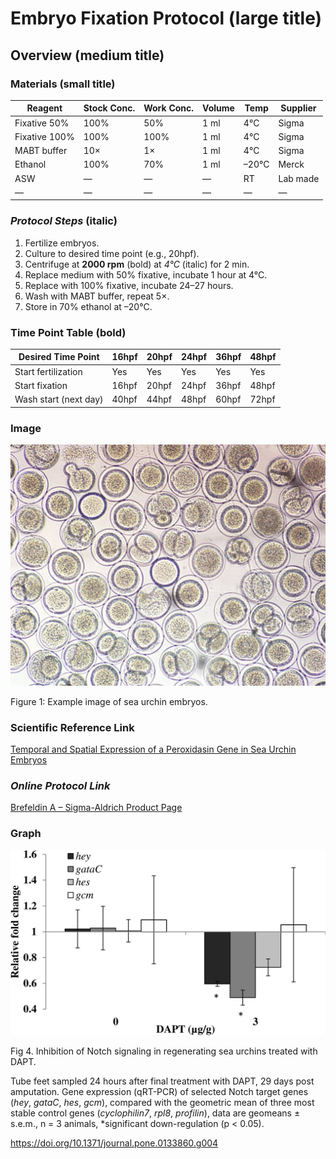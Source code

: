 # Embryo Fixation Protocol (large title)

## Overview (medium title)

### Materials (small title)

| Reagent       | Stock Conc. | Work Conc. | Volume | Temp  | Supplier |
| ------------- | ----------- | ---------- | ------ | ----- | -------- |
| Fixative 50%  | 100%        | 50%        | 1 ml   | 4°C   | Sigma    |
| Fixative 100% | 100%        | 100%       | 1 ml   | 4°C   | Sigma    |
| MABT buffer   | 10×         | 1×         | 1 ml   | 4°C   | Sigma    |
| Ethanol       | 100%        | 70%        | 1 ml   | –20°C | Merck    |
| ASW           | —           | —          | —      | RT    | Lab made |
| —             | —           | —          | —      | —     | —        |

### *Protocol Steps* (italic)

1. Fertilize embryos.  
2. Culture to desired time point (e.g., 20hpf).  
3. Centrifuge at **2000 rpm** (bold) at *4°C* (italic) for 2 min.  
4. Replace medium with 50% fixative, incubate 1 hour at 4°C.  
5. Replace with 100% fixative, incubate 24–27 hours.  
6. Wash with MABT buffer, repeat 5×.  
7. Store in 70% ethanol at –20°C.

### **Time Point Table** (bold)

| Desired Time Point    | 16hpf | 20hpf | 24hpf | 36hpf | 48hpf |
| --------------------- | ----- | ----- | ----- | ----- | ----- |
| Start fertilization   | Yes   | Yes   | Yes   | Yes   | Yes   |
| Start fixation        | 16hpf | 20hpf | 24hpf | 36hpf | 48hpf |
| Wash start (next day) | 40hpf | 44hpf | 48hpf | 60hpf | 72hpf |

### Image

![Sea urchin embryo](https://raw.githubusercontent.com/nadineawwad/Reserch-Methods/main/Images/image1.jpg)





Figure 1: Example image of sea urchin embryos. 

### Scientific Reference Link 

[Temporal and Spatial Expression of a Peroxidasin Gene in Sea Urchin Embryos](https://journals.plos.org/plosone/article?id=10.1371/journal.pone.0133860)

### **_Online Protocol Link_** 

[Brefeldin A – Sigma-Aldrich Product Page](https://www.sigmaaldrich.com/SG/en/product/sigma/b7651)

### Graph 

![Figure 4 from PLOS article](https://raw.githubusercontent.com/nadineawwad/Reserch-Methods/main/Images/image2.jpg)

Fig 4. Inhibition of Notch signaling in regenerating sea urchins treated with DAPT.

Tube feet sampled 24 hours after final treatment with DAPT, 29 days post amputation. Gene expression (qRT-PCR) of selected Notch target genes (*hey*, *gataC*, *hes*, *gcm*), compared with the geometric mean of three most stable control genes (*cyclophilin7*, *rpl8*, *profilin*), data are geomeans ± s.e.m., n = 3 animals, *significant down-regulation (p < 0.05).

https://doi.org/10.1371/journal.pone.0133860.g004



